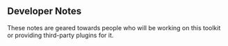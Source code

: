 ## Developer Notes

These notes are geared towards people who will be working on this toolkit or
providing third-party plugins for it.